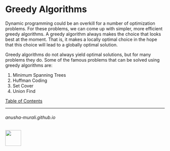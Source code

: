 # Greedy Algorithms

Dynamic programming could be an overkill for a number of optimization problems. For these problems, we can come up with simpler, more efficient greedy algorithms. A greedy algorithm always makes the choice that looks best at the moment. That is, it makes a locally optimal choice in the hope that this choice will lead to a globally optimal solution. 

Greedy algorithms do not always yield optimal solutions, but for many problems they do. Some of the famous problems that can be solved using greedy algorithms are:
1. Minimum Spanning Trees
2. Huffman Coding
3. Set Cover
4. Union Find

[Table of Contents](./index.md)

* * *
###### anusha-murali.github.io

<img src="https://github.com/anusha-murali/anusha-murali.github.io/assets/111596338/639243aa-2857-4595-a65a-7852762bb002" width="50" height="50"/>

